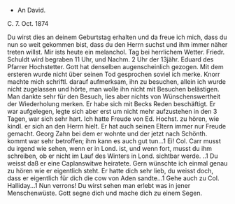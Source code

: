 + An David.

 C. 7. Oct. 1874

Du wirst dies an deinem Geburtstag erhalten und da freue ich mich, dass du nun so weit gekommen bist, dass du den Herrn suchst und ihm immer näher treten willst. Mir ists heute ein melanchol. Tag bei herrlichem Wetter. Friedr. Schuldt wird begraben 11 Uhr, und Nachm. 2 Uhr der 13jähr. Eduard des Pfarrer Hochstetter. Gott hat denselben augenscheinlich gezogen. Mit dem ersteren wurde nicht über seinen Tod gesprochen soviel ich merke. Knorr machte mich schriftl. darauf aufmerksam, ihn zu besuchen, allein ich wurde nicht zugelassen und hörte, man wolle ihn nicht mit Besuchen belästigen. Man dankte sehr für den Besuch, lies aber nichts von Wünschenswertheit der Wiederholung merken. Er habe sich mit Becks Reden beschäftigt. Er war aufgelegen, legte sich aber erst um nicht mehr aufzustehen in den 3 Tagen, war sich sehr hart. Ich hatte Freude von Ed. Hochst. zu hören, wie kindl. er sich an den Herrn hielt. Er hat auch seinen Eltern immer nur Freude gemacht. Georg Zahn bei dem er wohnte und der jetzt nach Schönth. kommt war sehr betroffen; ihm kann es auch gut tun...1 Ei! Col. Carr musst du irgend wie sehen, wenn er in Lond. ist, und wenn fort, musst du ihm schreiben, ob er nicht im Lauf des Winters in Lond. sichtbar werde. ..1 Du weisst daß er eine Caplanswitwe heiratete. Gern wünschte ich einmal genau zu hören wie er eigentlich steht. Er hatte dich sehr lieb, du weisst doch, dass er eigentlich für dich die cow von Aden sandte...1 Gehe auch zu Col. Halliday...1 Nun verrons! Du wirst sehen man erlebt was in jener Menschenwüste. Gott segne dich und mache dich zu einem Segen.
